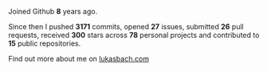 Joined Github **8** years ago.

Since then I pushed **3171** commits, opened **27** issues, submitted **26** pull requests, received **300** stars across **78** personal projects and contributed to **15** public repositories.

Find out more about me on [lukasbach.com](https://lukasbach.com)

